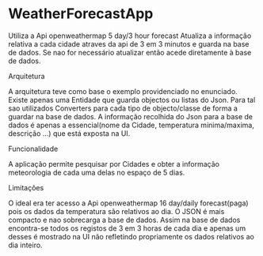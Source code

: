 # WeatherForecastApp

Utiliza a Api openweathermap 5 day/3 hour forecast 
Atualiza a informação relativa a cada cidade atraves da api de 3 em 3 minutos 
e guarda na base de dados. Se nao for necessário atualizar então acede diretamente 
à base de dados.


Arquitetura

A arquitetura teve como base o exemplo providenciado no enunciado.
Existe apenas uma Entidade que guarda objectos ou listas do Json. Para tal sao utilizados
Converters para cada tipo de objecto/classe de forma a guardar na base de dados.
A informação recolhida do Json para a base de dados é apenas a essencial(nome da Cidade,
temperatura minima/maxima, descrição ...) que está exposta na UI.


Funcionalidade

A aplicação permite pesquisar por Cidades e obter a informação meteorologia de cada uma delas 
no espaço de 5 dias.


Limitações

O ideal era ter acesso a Api openweathermap 16 day/daily forecast(paga) pois os dados da temperatura
são relativos ao dia. O JSON é mais compacto e nao sobrecarga a base de dados. Assim na base de dados 
encontra-se todos os registos de 3 em 3 horas de cada dia e apenas um desses é mostrado na UI 
não refletindo propriamente os dados relativos ao dia inteiro.



